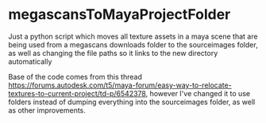 # megascansToMayaProjectFolder
Just a python script which moves all texture assets in a maya scene that are being used from a megascans downloads folder to the sourceimages folder, as well as changing the file paths so it links to the new directory automatically

Base of the code comes from this thread https://forums.autodesk.com/t5/maya-forum/easy-way-to-relocate-textures-to-current-project/td-p/6542378, however I've changed it to use folders instead of dumping everything into the sourceimages folder, as well as other improvements.
